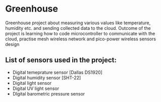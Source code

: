 Greenhouse
==========

Greenhouse project about measuring various values like temperature, humidity etc. and sending collected data to the cloud. Outcome of the project is learning how to code microcontroller to communicate with the cloud, practise mesh wireless network and pico-power wireless sensors design

List of sensors used in the project:
----------

- Digital temeprature sensor [Dallas DS1920]
- Digital humidity sensor [SHT-22]
- Digital light sensor
- Digital UV light sensor
- DIgital barometric pressure sensor

